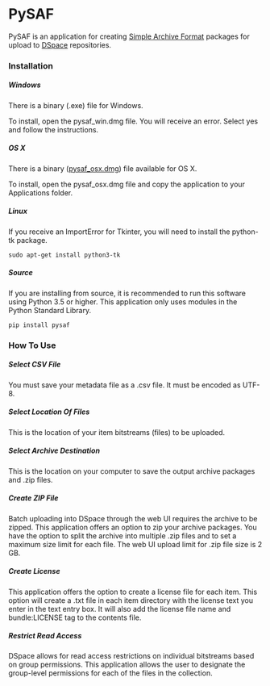 # PySAF
PySAF is an application for creating [Simple Archive Format](https://wiki.duraspace.org/display/DSDOC5x/Importing+and+Exporting+Items+via+Simple+Archive+Format#ImportingandExportingItemsviaSimpleArchiveFormat-DSpaceSimpleArchiveFormat) packages for upload to [DSpace](http://dspace.org/) repositories.

### Installation

##### Windows

There is a binary (.exe) file for Windows.

To install, open the pysaf_win.dmg file. You will receive an error. Select yes and follow the instructions.

##### OS X

There is a binary ([pysaf_osx.dmg](https://texastechuniversity-my.sharepoint.com/personal/christopher_starcher_ttu_edu/_layouts/15/guestaccess.aspx?guestaccesstoken=xtCahOezLbJP0JZxz29EsjrqzPsAXCpYsIkzPJfSnsM%3d&docid=0d8680d6eef3d4f519b3e1081b7fd7cd2)) file available for OS X.

To install, open the pysaf_osx.dmg file and copy the application to your Applications folder.

##### Linux

If you receive an ImportError for Tkinter, you will need to install the python-tk package.

```
sudo apt-get install python3-tk
```

##### Source

If you are installing from source, it is recommended to run this software using Python 3.5 or higher. This application only uses modules in the Python Standard Library.

```
pip install pysaf
```

### How To Use

##### Select CSV File

You must save your metadata file as a .csv file. It must be encoded as UTF-8.

##### Select Location Of Files

This is the location of your item bitstreams (files) to be uploaded.

##### Select Archive Destination

This is the location on your computer to save the output archive packages and .zip files.

##### Create ZIP File

Batch uploading into DSpace through the web UI requires the archive to be zipped. This application offers an option to zip your archive packages. You have the option to split the archive into multiple .zip files and to set a maximum size limit for each file. The web UI upload limit for .zip file size is 2 GB.

##### Create License

This application offers the option to create a license file for each item. This option will create a .txt file in each item directory with the license text you enter in the text entry box. It will also add the license file name and bundle:LICENSE tag to the contents file.

##### Restrict Read Access

DSpace allows for read access restrictions on individual bitstreams based on group permissions. This application allows the user to designate the group-level permissions for each of the files in the collection.
